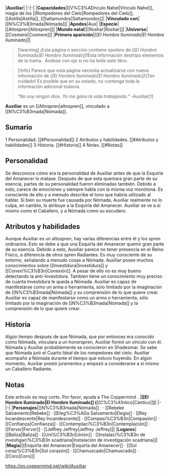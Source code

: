 

|**Auxiliar**|
|-|-|
|**Capacidades**|[[V%C3%ADnculo Nahel\|Vínculo Nahel]], magia de los [[Rompedores del Cielo\|Rompedores del Cielo]], [[Astilla\|Astilla]], [[Saltamundos\|Saltamundos]]|
|**Vinculado con**|[[N%C3%B3mada\|Nómada]]|
|**Apodos**|Aux|
|**Especie**|[[Altospren\|Altospren]]|
|**Mundo natal**|[[Roshar\|Roshar]]|
|**Universo**|[[Cosmere\|Cosmere]]|
|**Primera aparición**|*[[El Hombre Iluminado\|El Hombre Iluminado]]*|

> [!warning] ¡Esta página o sección contiene spoilers de *[[El Hombre Iluminado\|El Hombre Iluminado]]*!Esta información destripa elementos de la trama.  Ándese con ojo si no ha leido este libro.

> [!info] Parece que esta página necesita actualizarse con nueva información de *[[El Hombre Iluminado\|El Hombre Iluminado]]*!¡Ten cuidado! Es posible que en su estado, no contenga toda la información adicional todavía.

>“*No soy ningún dios. Yo me gano la vida trabajando.*”
\-Auxiliar[1]


**Auxiliar** es un [[Altospren\|altospren]], vinculado a [[N%C3%B3mada\|Nómada]].

## Sumario

1 Personalidad. [[#Personalidad]] 
2 Atributos y habilidades. [[#Atributos y habilidades]] 
3 Historia. [[#Historia]] 
4 Notas. [[#Notas]] 


## Personalidad
Se desconoce cómo era la personalidad de Auxiliar antes de que la Esquirla del Amanecer lo matase. Después de que esta quemara gran parte de su esencia, partes de su personalidad fueron eliminadas también. Debido a esto, carece de emociones y siempre habla con la misma voz monótona. Es consciente de ello y a menudo describe el tono que habría utilizado al hablar.
Si bien su muerte fue causada por Nómada, Auxiliar realmente no lo culpa, en cambio, lo atribuye a la Esquirla del Amanecer. Auxiliar se ve a sí mismo como el Caballero, y a Nómada como su escudero.

## Atributos y habilidades
Aunque Auxiliar es un altospren, hay varias diferencias entre él y los spren ordinarios. Esto se debe a que una Esquirla del Amanecer quemó gran parte de su esencia.
Debido a esto, Auxiliar parece no tener presencia en el Reino Físico, a diferencia de otros spren Radiantes. Es muy consciente de su entorno, señalando a menudo cosas a Nómada.
Auxiliar posee muchos conocimientos sobre [[Investidura\|Investidura]] y [[Conexi%C3%B3n\|Conexión]]. A pesar de ello no es muy bueno detectando la anti-Investidura. Tambien tiene un conocimiento muy preciso de cuanta Investidura le queda a Nómada.
Auxiliar es capaz de manifestarse como un arma o herramienta, solo limitado por la imaginación de [[N%C3%B3mada\|Nómada]] y su comprensión de lo que quiere crear.
Auxiliar es capaz de manifestarse como un arma o herramienta, sólo limitado por la imaginación de [[N%C3%B3mada\|Nómada]] y la comprensión de lo que quiere crear.

## Historia
Algún tiempo después de que Nómada, que por entonces era conocido como Nómada, vinculara a un honorspren, Auxiliar formó un vínculo con él. Nómada y Auxiliar probablemente se conocieron en Shadesmar. Se sabe que Nómada juró el Cuarto Ideal de los rompedores del cielo.
Auxiliar acompañó a Nómada durante el tiempo que estuvo huyendo.
En algún momento, Auxiliar prestó juramentos y empezó a considerarse a sí mismo un Caballero Radiante.

## Notas

Este artículo es muy corto. Por favor, ayuda a The Coppermind .
|**[[El Hombre Iluminado\|El Hombre Iluminado]] (**[[C%C3%A1ntico\|Cántico]]**)**|
|-|-|
|**Personajes**|[[N%C3%B3mada\|Nómada]] ·  · [[Rebeke Salvamento\|Rebeke]] · [[Eleg%C3%ADa Salvamento\|Elegía]] · [[Rey Incandescente\|Rey Incandescente]] · [[Compasi%C3%B3n\|Compasión]] · [[Confianza\|Confianza]] · [[Contemplaci%C3%B3n\|Contemplación]] · [[Fervor\|Fervor]] · [[Jeffrey Jeffrey\|Jeffrey Jeffrey]]|
|**Lugares**|[[Baliza\|Baliza]] · [[Uni%C3%B3n\|Unión]] · [[Instalaci%C3%B3n de investigaci%C3%B3n scadriana\|Instalación de investigación scadriana]]|
|**Magia**|[[Esquirla del Amanecer\|Esquirla del Amanecer]] · [[Sol coraz%C3%B3n\|Sol corazón]] · [[Chamuscado\|Chamuscado]] · [[Coro\|Coro]]|



https://es.coppermind.net/wiki/Auxiliar